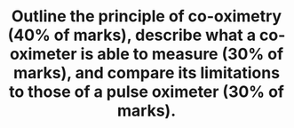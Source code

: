 ---
title: "Outline the principle of co-oximetry (40% of marks), describe what a co-oximeter is able to measure (30% of marks), and compare its limitations to those of a pulse oximeter (30% of marks)."
entityType: SAQ
exam: PEX
college: CICM
year: 2018
sitting: A
question: 08
passRate: 32
EC_errorsCommon:
- "Most candidates confused co-oximetry with other methods of measuring oxygenation of blood. Whilst there were a number of excellent descriptions of pulse oximetry, these attracted no marks for the first two sections. Structuring the answer based on the three parts asked, would have improved answers ensuring all aspects of the question were addressed."
---